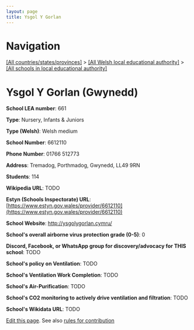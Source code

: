 ```yaml
---
layout: page
title: Ysgol Y Gorlan
---
```

# Navigation

[[All countries/states/provinces]](../../..) > [[All Welsh local educational authority]](../..) > [[All schools in local educational authority]](..)

# Ysgol Y Gorlan (Gwynedd)

**School LEA number**: 661

**Type**: Nursery, Infants & Juniors

**Type (Welsh)**: Welsh medium

**School Number**: 6612110

**Phone Number**: 01766 512773

**Address**: Tremadog, Porthmadog, Gwynedd, LL49 9RN

**Students**: 114

**Wikipedia URL**: TODO

**Estyn (Schools Inspectorate) URL**: [https://www.estyn.gov.wales/provider/6612110](https://www.estyn.gov.wales/provider/6612110)

**School Website**: http://ysgolygorlan.cymru/

**School's overall airborne virus protection grade (0-5)**: 0

**Discord, Facebook, or WhatsApp group for discovery/advocacy for THIS school**: TODO

**School's policy on Ventilation**: TODO

**School's Ventilation Work Completion**: TODO

**School's Air-Purification**: TODO

**School's CO2 monitoring to actively drive ventilation and filtration**: TODO

**School's Wikidata URL**: TODO




[Edit this page](https://github.com/VentilationProject/Wales/edit/prif/./Gwynedd/Ysgol_Y_Gorlan.md). See also [rules for contribution](../../../contribution-rules/)